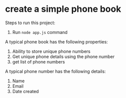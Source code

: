 # create a simple phone book

Steps to run this project:

1. Run `node app.js` command

A typical phone book has the following properties:

1. Ability to store unique phone numbers
2. Get unique phone details using the phone number
3. get list of phone numbers

A typical phone number has the following details:

1. Name
2. Email
3. Date created
